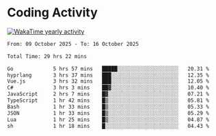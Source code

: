 # Coding Activity

[![WakaTime yearly activity](https://wakatime.com/share/@140030/163ffd53-d8ae-42da-ba63-07bbf952cb75.svg)](https://wakatime.com/@140030)

<!--START_SECTION:wakaweekly-->

```txt
From: 09 October 2025 - To: 16 October 2025

Total Time: 29 hrs 22 mins

Go             5 hrs 57 mins   █████░░░░░░░░░░░░░░░░░░░░   20.31 %
hyprlang       3 hrs 37 mins   ███░░░░░░░░░░░░░░░░░░░░░░   12.35 %
Vue.js         3 hrs 32 mins   ███░░░░░░░░░░░░░░░░░░░░░░   12.05 %
C#             3 hrs 3 mins    ██▓░░░░░░░░░░░░░░░░░░░░░░   10.40 %
JavaScript     2 hrs 7 mins    █▓░░░░░░░░░░░░░░░░░░░░░░░   07.21 %
TypeScript     1 hr 42 mins    █▒░░░░░░░░░░░░░░░░░░░░░░░   05.81 %
Bash           1 hr 33 mins    █▒░░░░░░░░░░░░░░░░░░░░░░░   05.33 %
JSON           1 hr 33 mins    █▒░░░░░░░░░░░░░░░░░░░░░░░   05.29 %
Lua            1 hr 25 mins    █▒░░░░░░░░░░░░░░░░░░░░░░░   04.87 %
sh             1 hr 18 mins    █░░░░░░░░░░░░░░░░░░░░░░░░   04.43 %
```

<!--END_SECTION:wakaweekly-->